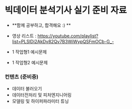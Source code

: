 # 빅데이터 분석기사 실기 준비 자료
- **함께 공부하고, 합격해요 :) **
- 영상 리스트 : https://youtube.com/playlist?list=PLSlDi2AkDv82Qv7B3WiWypQSFmOCb-G_-

- 1 작업형1 예시문제
- 1 작업형2 예시문제

### 컨텐츠 (준비중)
- 데이터 불러오기
- 데이터전처리 및 피처엔지니어링
- 모델링 및 하이퍼파라미터 튜닝
